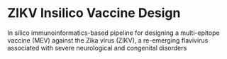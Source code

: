 # ZIKV Insilico Vaccine Design
In silico immunoinformatics-based pipeline for designing a multi-epitope vaccine (MEV) against the Zika virus (ZIKV), a re-emerging flavivirus associated with severe neurological and congenital disorders
